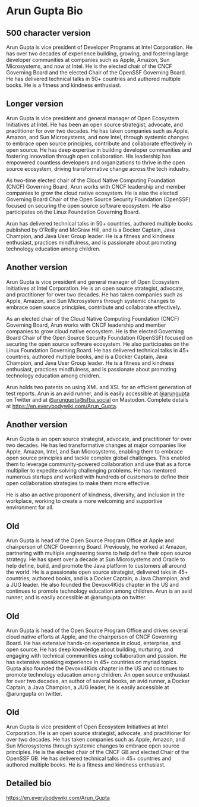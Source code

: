 # Arun Gupta Bio

## 500 character version
Arun Gupta is vice president of Developer Programs at Intel Corporation. He has over two decades of experience building, growing, and fostering large developer communities at companies such as Apple, Amazon, Sun Microsystems, and now at Intel. He is the elected chair of the CNCF Governing Board and the elected Chair of the OpenSSF Governing Board. He has delivered technical talks in 50+ countries and authored multiple books. He is a fitness and kindness enthusiast.

## Longer version

Arun Gupta is vice president and general manager of Open Ecosystem Initiatives at Intel. He has been an open source strategist, advocate, and practitioner for over two decades. He has taken companies such as Apple, Amazon, and Sun Microsystems, and now Intel, through systemic changes to embrace open source principles, contribute and collaborate effectively in open source. He has deep expertise in building developer communities and fostering innovation through open collaboration. His leadership has empowered countless developers and organizations to thrive in the open source ecosystem, driving transformative change across the tech industry.

As two-time elected chair of the Cloud Native Computing Foundation (CNCF) Governing Board, Arun works with CNCF leadership and member companies to grow the cloud native ecosystem. He is also the elected Governing Board Chair of the Open Source Security Foundation (OpenSSF) focused on securing the open source software ecosystem. He also participates on the Linux Foundation Governing Board. 

Arun has delivered technical talks in 50+ countries, authored multiple books published by O’Reilly and McGraw Hill, and is a Docker Captain, Java Champion, and Java User Group leader. He is a fitness and kindness enthusiast, practices mindfulness, and is passionate about promoting technology education among children. 

## Another version

Arun Gupta is vice president and general manager of Open Ecosystem Initiatives at Intel Corporation. He is an open source strategist, advocate, and practitioner for over two decades. He has taken companies such as Apple, Amazon, and Sun Microsystems through systemic changes to embrace open source principles, contribute and collaborate effectively.

As an elected chair of the Cloud Native Computing Foundation (CNCF) Governing Board, Arun works with CNCF leadership and member companies to grow cloud native ecosystem. He is the elected Governing Board Chair of the Open Source Security Foundation (OpenSSF) focused on securing the open source software ecosystem. He also participates on the Linux Foundation Governing Board. He has delivered technical talks in 45+ countries, authored multiple books, and is a Docker Captain, Java Champion, and Java User Group leader. He is a fitness and kindness enthusiast, practices mindfulness, and is passionate about promoting technology education among children.

Arun holds two patents on using XML and XSL for an efficient generation of test reports. Arun is an avid runner, and is easily accessible at <a href="https://twitter.com/arungupta">@arungupta</a> on Twitter and at <a rel="me" href="https://sfba.social/@arungupta">@arungupta@sfba.social</a> on Mastodon. Complete details at https://en.everybodywiki.com/Arun_Gupta.

## Another version

Arun Gupta is an open source strategist, advocate, and practitioner for over two decades. He has led transformative changes at major companies like Apple, Amazon, Intel, and Sun Microsystems, enabling them to embrace open source principles and tackle complex global challenges. This enabled them to leverage community-powered collaboration and use that as a force multiplier to expedite solving challenging problems. He has mentored numerous startups and worked with hundreds of customers to define their open collaboration strategies to make them more effective.

He is also an active proponent of kindness, diversity, and inclusion in the workplace, working to create a more welcoming and supportive environment for all.

## Old

Arun Gupta is head of the Open Source Program Office at Apple and chairperson of CNCF Governing Board. Previously, he worked at Amazon, partnering with multiple engineering teams to help define their open source strategy. He has spent over a decade at Sun Microsystems and Oracle to help define, build, and promote the Java platform to customers all around the world. He is a passionate open source strategist, delivered taks in 45+ countries, authored books, and is a Docker Captain, a Java Champion, and a JUG leader. He also founded the Devoxx4Kids chapter in the US and continues to promote technology education among children. Arun is an avid runner, and is easily accessible at @arungupta on twitter.

## Old

Arun Gupta is head of the Open Source Program Office and drives several cloud native efforts at Apple, and the chairperson of CNCF Governing Board. He has extensive hands-on experience in cloud, enterprise, and open source. He has deep knowledge about building, nurturing, and engaging with technical communities using collaboration and passion. He has extensive speaking experience in 45+ countries on myriad topics. Gupta also founded the Devoxx4Kids chapter in the US and continues to promote technology education among children. An open source enthusiast for over two decades, an author of several books, an avid runner, a Docker Captain, a Java Champion, a JUG leader, he is easily accessible at @arungupta on twitter.

## Old

Arun Gupta is vice president of Open Ecosystem Initiatives at Intel Corporation. He is an open source strategist, advocate, and practitioner for over two decades. He has taken companies such as Apple, Amazon, and Sun Microsystems through systemic changes to embrace open source principles. He is the elected chair of the CNCF GB and elected Chair of the OpenSSF GB. He has delivered technical talks in 45+ countries and authored multiple books. He is a fitness and kindness enthusiast.


## Detailed bio

https://en.everybodywiki.com/Arun_Gupta


